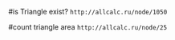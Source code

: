 #is Triangle exist?
``http://allcalc.ru/node/1050``

#count triangle area
`http://allcalc.ru/node/25`